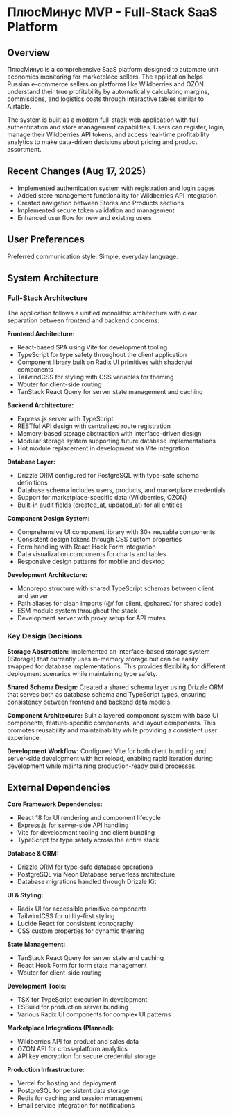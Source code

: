 # ПлюсМинус MVP - Full-Stack SaaS Platform

## Overview

ПлюсМинус is a comprehensive SaaS platform designed to automate unit economics monitoring for marketplace sellers. The application helps Russian e-commerce sellers on platforms like Wildberries and OZON understand their true profitability by automatically calculating margins, commissions, and logistics costs through interactive tables similar to Airtable.

The system is built as a modern full-stack web application with full authentication and store management capabilities. Users can register, login, manage their Wildberries API tokens, and access real-time profitability analytics to make data-driven decisions about pricing and product assortment.

## Recent Changes (Aug 17, 2025)

- Implemented authentication system with registration and login pages
- Added store management functionality for Wildberries API integration
- Created navigation between Stores and Products sections
- Implemented secure token validation and management
- Enhanced user flow for new and existing users

## User Preferences

Preferred communication style: Simple, everyday language.

## System Architecture

### Full-Stack Architecture
The application follows a unified monolithic architecture with clear separation between frontend and backend concerns:

**Frontend Architecture:**
- React-based SPA using Vite for development tooling
- TypeScript for type safety throughout the client application
- Component library built on Radix UI primitives with shadcn/ui components
- TailwindCSS for styling with CSS variables for theming
- Wouter for client-side routing
- TanStack React Query for server state management and caching

**Backend Architecture:**
- Express.js server with TypeScript
- RESTful API design with centralized route registration
- Memory-based storage abstraction with interface-driven design
- Modular storage system supporting future database implementations
- Hot module replacement in development via Vite integration

**Database Layer:**
- Drizzle ORM configured for PostgreSQL with type-safe schema definitions
- Database schema includes users, products, and marketplace credentials
- Support for marketplace-specific data (Wildberries, OZON)
- Built-in audit fields (created_at, updated_at) for all entities

**Component Design System:**
- Comprehensive UI component library with 30+ reusable components
- Consistent design tokens through CSS custom properties
- Form handling with React Hook Form integration
- Data visualization components for charts and tables
- Responsive design patterns for mobile and desktop

**Development Architecture:**
- Monorepo structure with shared TypeScript schemas between client and server
- Path aliases for clean imports (@/ for client, @shared/ for shared code)
- ESM module system throughout the stack
- Development server with proxy setup for API routes

### Key Design Decisions

**Storage Abstraction:**
Implemented an interface-based storage system (IStorage) that currently uses in-memory storage but can be easily swapped for database implementations. This provides flexibility for different deployment scenarios while maintaining type safety.

**Shared Schema Design:**
Created a shared schema layer using Drizzle ORM that serves both as database schema and TypeScript types, ensuring consistency between frontend and backend data models.

**Component Architecture:**
Built a layered component system with base UI components, feature-specific components, and layout components. This promotes reusability and maintainability while providing a consistent user experience.

**Development Workflow:**
Configured Vite for both client bundling and server-side development with hot reload, enabling rapid iteration during development while maintaining production-ready build processes.

## External Dependencies

**Core Framework Dependencies:**
- React 18 for UI rendering and component lifecycle
- Express.js for server-side API handling
- Vite for development tooling and client bundling
- TypeScript for type safety across the entire stack

**Database & ORM:**
- Drizzle ORM for type-safe database operations
- PostgreSQL via Neon Database serverless architecture
- Database migrations handled through Drizzle Kit

**UI & Styling:**
- Radix UI for accessible primitive components
- TailwindCSS for utility-first styling
- Lucide React for consistent iconography
- CSS custom properties for dynamic theming

**State Management:**
- TanStack React Query for server state and caching
- React Hook Form for form state management
- Wouter for client-side routing

**Development Tools:**
- TSX for TypeScript execution in development
- ESBuild for production server bundling
- Various Radix UI components for complex UI patterns

**Marketplace Integrations (Planned):**
- Wildberries API for product and sales data
- OZON API for cross-platform analytics
- API key encryption for secure credential storage

**Production Infrastructure:**
- Vercel for hosting and deployment
- PostgreSQL for persistent data storage
- Redis for caching and session management
- Email service integration for notifications